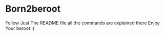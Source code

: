 # Born2beroot
Follow Just The README file all the commands are explained there Enjoy Your beroot :)
